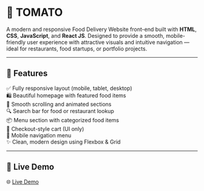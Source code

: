# 🍔 TOMATO

A modern and responsive Food Delivery Website front-end built with **HTML**, **CSS**, **JavaScript**, and **React JS**. Designed to provide a smooth, mobile-friendly user experience with attractive visuals and intuitive navigation — ideal for restaurants, food startups, or portfolio projects.

---

## 🎯 Features

✅ Fully responsive layout (mobile, tablet, desktop)  
🛍️ Beautiful homepage with featured food items  
🧭 Smooth scrolling and animated sections  
🔍 Search bar for food or restaurant lookup  
📦 Menu section with categorized food items  
📝 Checkout-style cart (UI only)  
📱 Mobile navigation menu  
✨ Clean, modern design using Flexbox & Grid  

---

## 🚀 Live Demo

🌐 [Live Demo](https://aparup2139.github.io/Food-Delivery)

 
